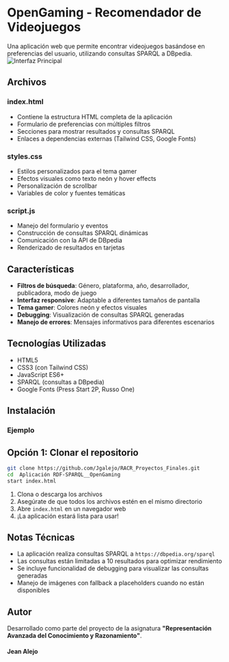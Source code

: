 # OpenGaming - Recomendador de Videojuegos

Una aplicación web que permite encontrar videojuegos basándose en preferencias del usuario, utilizando consultas SPARQL a DBpedia.
![Interfaz Principal](img/portada.png)


## Archivos

### index.html
- Contiene la estructura HTML completa de la aplicación
- Formulario de preferencias con múltiples filtros
- Secciones para mostrar resultados y consultas SPARQL
- Enlaces a dependencias externas (Tailwind CSS, Google Fonts)

### styles.css
- Estilos personalizados para el tema gamer
- Efectos visuales como texto neón y hover effects
- Personalización de scrollbar
- Variables de color y fuentes temáticas

### script.js
- Manejo del formulario y eventos
- Construcción de consultas SPARQL dinámicas
- Comunicación con la API de DBpedia
- Renderizado de resultados en tarjetas

## Características

- **Filtros de búsqueda**: Género, plataforma, año, desarrollador, publicadora, modo de juego
- **Interfaz responsive**: Adaptable a diferentes tamaños de pantalla
- **Tema gamer**: Colores neón y efectos visuales
- **Debugging**: Visualización de consultas SPARQL generadas
- **Manejo de errores**: Mensajes informativos para diferentes escenarios

## Tecnologías Utilizadas

- HTML5
- CSS3 (con Tailwind CSS)
- JavaScript ES6+
- SPARQL (consultas a DBpedia)
- Google Fonts (Press Start 2P, Russo One)

## Instalación


### Ejemplo
## Opción 1: Clonar el repositorio

```bash
git clone https://github.com/Jgalejo/RACR_Proyectos_Finales.git
cd  Aplicación RDF-SPARQL__OpenGaming
start index.html
```
1. Clona o descarga los archivos
2. Asegúrate de que todos los archivos estén en el mismo directorio
3. Abre `index.html` en un navegador web
4. ¡La aplicación estará lista para usar!

## Notas Técnicas

- La aplicación realiza consultas SPARQL a `https://dbpedia.org/sparql`
- Las consultas están limitadas a 10 resultados para optimizar rendimiento
- Se incluye funcionalidad de debugging para visualizar las consultas generadas
- Manejo de imágenes con fallback a placeholders cuando no están disponibles

## Autor
Desarrollado como parte del proyecto de la asignatura **"Representación Avanzada del Conocimiento y Razonamiento"**.

#### Jean Alejo